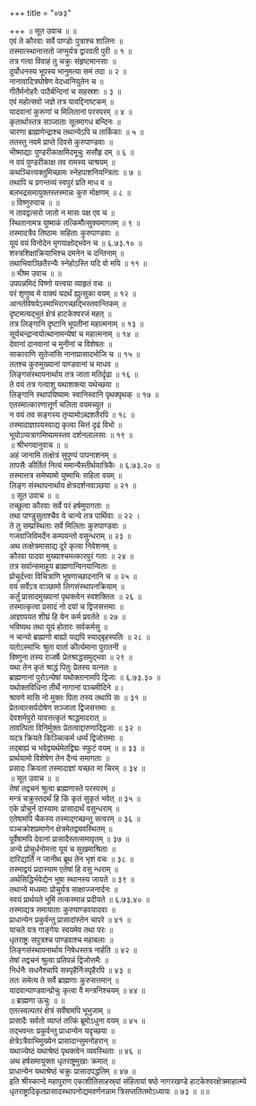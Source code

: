 +++
title = "०७३"

+++
॥ सूत उवाच ॥ ॥  
एवं ते कौरवाः सर्वे पाण्डोः पुत्राश्च शालिनः ॥  
तस्मात्स्थानात्ततो जग्मुर्यत्र द्वारवती पुरी ॥ १ ॥  
तत्र गत्वा विवाहं तु चक्रुः संहृष्टमानसाः ॥  
दुर्योधनस्य भूपस्य भानुमत्या समं तदा ॥ २ ॥  
नानावादित्रघोषेण वेदध्वनियुतेन च ॥  
गीतैर्मनोहरैः पाठैर्बन्दिनां च सहस्रशः ॥ ३ ॥  
एवं महोत्सवो जज्ञे तत्र यावद्दिनाष्टकम् ॥  
यादवानां कुरूणां च मिलितानां परस्परम् ॥ ४ ॥  
कृतार्थास्तत्र सञ्जाताः सूतमागध बन्दिनः ॥  
चारणा ब्राह्मणेन्द्राश्च तथान्येऽपि च तार्किकाः ॥ ५ ॥  
ततस्तु नवमे प्राप्ते दिवसे कुरुपाण्डवाः ॥  
भीष्माद्याः पुण्डरीकाक्षमिदमूचुः ससौहृ दम् ॥ ६ ॥  
न वयं पुण्डरीकाक्ष तव रामस्य चाश्रयम् ॥  
कथञ्चित्त्यक्तुमिच्छामः स्नेहपाशनियन्त्रिताः ॥ ७ ॥  
तथापि च प्रगन्तव्यं स्वपुरं प्रति माध व ॥  
बलभद्रसमायुक्तस्तस्मान्नः कुरु मोक्षणम् ॥ ८ ॥  
॥ विष्णुरुवाच ॥ ॥  
न तावद्वत्सरो जातो न मासः पक्ष एव च ॥  
स्थितानामत्र युष्माकं तत्किमौत्सुक्यमागतम् ॥ ९ ॥  
तस्मादत्रैव तिष्ठामः सहिताः कुरुपाण्डवाः ॥  
यूयं वयं विनोदेन मृगयाक्षोद्भवेन च ॥ ६.७३.१० ॥  
शस्त्रशिक्षाक्रियाभिश्च दमनेन च दन्तिनाम् ॥  
तथाभिवाञ्छितैरन्यैः स्नेहोऽस्ति यदि वो मयि ॥ ११ ॥  
॥ भीष्म उवाच ॥ ॥  
उपपन्नमिदं विष्णो यत्त्वया व्याहृतं वचः ॥  
परं शृणुष्व मे वाक्यं यदर्थं ह्युत्सुका वयम् ॥ १२ ॥  
आनर्तविषयेऽस्माभिरागच्छद्भिस्तवान्तिकम् ॥  
दृष्टमत्यद्भुतं क्षेत्रं हाटकेश्वरजं महत् ॥  
तत्र लिङ्गानि दृष्टानि भूपतीनां महात्मनाम् ॥ १३ ॥  
सूर्यचन्द्रान्वयोत्थानामन्येषां च महात्मनाम् ॥ १४ ॥  
देवानां दानवानां च मुनीनां च विशेषतः ॥  
साकाराणि सुतेजांसि नानाप्रासादभोजि च ॥ १५ ॥  
ततश्च कुरुमुख्यानां पाण्डवानां च माधव ॥  
लिङ्गसंस्थापनार्थाय तत्र जाता मतिर्दृढा ॥ १६ ॥  
ते वयं तत्र गत्वाशु यथाशक्त्या यथेच्छया ॥  
लिङ्गानि स्थापयिष्यामः स्वानिस्वानि पृथक्पृथक् ॥ १७ ॥  
एतस्मात्कारणात्तूर्णं चलिता वयमच्युत ॥  
न वयं तव सङ्गस्य तृप्यामोऽब्दशतैरपि ॥ १८ ॥  
तस्मादाज्ञापयस्वाद्य कृत्वा चित्तं दृढं विभो ॥  
भूयोऽप्यत्रागमिष्यामस्तव दर्शनलालसाः ॥ १९ ॥  
॥ श्रीभगवानुवाच ॥ ॥  
अहं जानामि तत्क्षेत्रं सुपुण्यं पापनाशनम् ॥  
तापसैः कीर्तितं नित्यं ममान्यैस्तीर्थयात्रिकैः ॥ ६.७३.२० ॥  
तस्मात्तत्र समेष्यामो युष्माभिः सहिता वयम् ॥  
लिङ्ग संस्थापनार्थाय क्षेत्रदर्शनवाञ्छया ॥ २१ ॥  
॥ सूत उवाच ॥ ॥  
तच्छुत्वा कौरवाः सर्वे परं हर्षमुपागताः ॥  
तथा पाण्डुसुताश्चैव ये चान्ये तत्र पार्थिवाः ॥ २२ ।  
ते तु सम्प्रस्थिताः सर्वे मिलिताः कुरुपाण्डवाः ॥  
गजवाजिविमर्देन कम्पयन्तो वसुन्धराम् ॥ २३ ॥  
अथ तत्क्षेत्रमासाद्य दूरे कृत्वा निवेशनम् ॥  
कौरवा यादवा मुख्याश्चमत्कारपुरं गताः ॥ २४ ॥  
तत्र सर्वान्समाहूय ब्राह्मणान्विनयान्विताः ॥  
प्रोचुर्दत्त्वा विचित्राणि भूषणाच्छादनानि च ॥ २५ ॥  
वयं सर्वेऽत्र वाञ्छामो लिगसंस्थापनक्रियाम् ॥  
कर्तुं प्रासादमुख्यानां पृथक्त्वेन स्वशक्तितः ॥ २६ ॥  
तस्मात्कृत्वा प्रसादं नो दयां च द्विजसत्तमाः ॥  
आज्ञापयत शीघ्रं हि येन कर्म प्रवर्तते ॥ २७ ॥  
भविष्यथ तथा यूयं होतारः सर्वकर्मसु ॥  
न चान्यो ब्राह्मणो बाह्यो यद्यपि स्याद्बृहस्पतिः ॥ २८ ॥  
यतोऽस्माभिः श्रुता वार्ता कीर्त्यमाना पुरातनी ॥  
विष्णुना तस्य राजर्षेः प्रेतश्राद्धसमुद्भवा ॥ २९ ॥  
यथा तेन कृतं श्राद्धं पितुः प्रेतस्य यत्नतः ॥  
ब्राह्मणानां पुरोऽन्येषां यथोक्तानामपि द्विजाः ॥ ६.७३.३० ॥  
यथोक्तविधिना तीर्थे नागानां पञ्चमीदिने ॥।  
श्रावणे मासि नो मुक्तः पिता तस्य तथापि सः ॥ ३१ ॥  
प्रेतत्वात्सर्पदोषेण सञ्जाता द्विजसत्तमाः ॥  
देवशर्मपुरो यावत्तत्कृतं श्राद्धमादरात् ॥  
तावत्पिता विनिर्मुक्तः प्रेतत्वाद्दारुणाद्द्विजाः ॥ ३२ ॥  
यदत्र क्रियते किञ्चित्कर्म धर्म्यं द्विजोत्तमाः ॥  
तद्बाह्यं च भवेद्व्यर्थमेतद्विद्मः स्फुटं वयम् ॥ ॥ ३३ ॥  
प्रार्थयामो विशेषेण तेन दैन्यं समागताः ॥  
प्रसादः क्रियतां तस्मादाज्ञां यच्छत मा चिरम् ॥ ३४ ॥  
॥ सूत उवाच ॥ ॥  
तेषां तद्वचनं श्रुत्वा ब्राह्मणास्ते परस्परम् ॥  
मन्त्रं चक्रुस्तदर्थं हि किं कृतं सुकृतं भवेत् ॥ ३५ ॥  
एके प्रोचुर्न दास्यामः प्रासादार्थं वसुन्धराम् ॥  
एतेषामपि चैकस्य तस्माद्गच्छन्तु सत्वरम् ॥ ३६ ॥  
पञ्चक्रोशप्रमाणेन क्षेत्रमेतद्व्यवस्थितम् ॥  
पूर्वेषामपि देवानां प्रासादैस्तत्समावृतम् ॥ ३७ ॥  
अन्ये प्रोचुर्धनोमत्ता यूयं च सुखमाश्रिताः ॥  
दारिद्यार्तिं न जानीथ ब्रूथ तेन भृशं वचः ॥ ३८ ॥  
तस्माद्वयं प्रदास्याम एतेषां हि वसु न्धराम् ॥  
अर्थसिद्धिर्भवेद्येन भूषा स्थानस्य जायते ॥ ३९ ॥  
तथान्ये मध्यमाः प्रोचुर्यत्र साक्षाज्जनार्दनः ॥  
स्वयं प्रार्थयते भूमिं तत्कस्मान्न प्रदीयते ॥ ६.७३.४० ॥  
तस्माद्यत्र समायाताः कुरुपाण्डवयादवाः ॥  
प्राधान्येन प्रकुर्वन्तु प्रासादांस्तेन चापरे ॥ ४१ ॥  
याचते यत्र गाङ्गेयः स्वयमेव तथा परः ॥  
धृतराष्ट्रः सपुत्रश्च पाण्डवाश्च महाबलाः ॥  
लिङ्गसंस्थापनार्थाय निषेधस्तत्र नार्हति ॥ ४२ ॥  
तेषां तद्वचनं श्रुत्वा प्रतिपन्नं द्विजोत्तमैः ॥  
निर्धनैः सधनैश्चापि सस्पृहैर्निःस्पृहैरपि ॥ ४३ ॥  
ततः समेत्य ते सर्वे ब्राह्मणाः कुरुसत्तमान् ॥  
यादवान्पाण्डवान्प्रोचुः कृत्वा वै मन्त्रनिश्चयम् ॥ ४४ ॥  
॥ ब्राह्मणा ऊचुः ॥ ॥  
एतत्स्वल्पतरं क्षेत्रं सर्वेषामपि भूभुजाम् ॥  
प्रासादैः सर्वतो व्याप्तं तत्किं ब्रूमोऽधुना वयम् ॥ ४५ ॥  
तद्भवन्तः प्रकुर्वन्तु प्राधान्येन यदृच्छया ॥  
क्षेत्रेऽत्रैवाभिमुख्येन प्रासादान्सुमनोहरान् ॥  
यथाज्येष्ठं यथाश्रेष्ठं पृथक्त्वेन व्यवस्थिताः ॥ ४६ ॥  
अथ हर्षसमायुक्ता धृतराष्ट्रमुखाः क्रमात् ॥  
प्राधान्येन यथाश्रेष्ठं चक्रुः प्रासादपद्धतिम् ॥ ४७ ॥  
इति श्रीस्कान्दे महापुराण एकाशीतिसाहस्र्यां संहितायां षष्ठे नागरखण्डे हाटकेश्वरक्षेत्रमाहात्म्ये धृतराष्ट्रादिकृतप्रासादस्थापनोद्यमवर्णनन्नाम त्रिसप्ततितमोऽध्यायः ॥ ७३ ॥ ॥॥